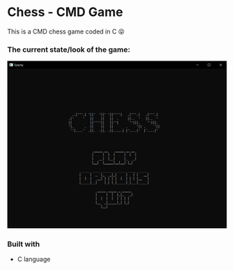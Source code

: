 # Chess - CMD Game

This is a CMD chess game coded in C 😝

### The current state/look of the game:

![](./images/screenshot.png)

### Built with
- C language